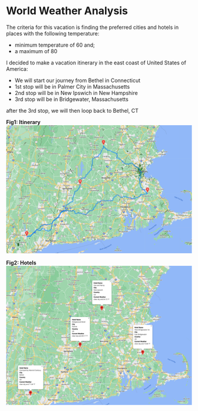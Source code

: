 # World Weather Analysis
 
The criteria for this vacation is finding the preferred cities and hotels in places with the following temperature:
 - minimum temperature of 60 and;
 - a maximum of 80


I decided to make a vacation itinerary in the east coast of United States of America:

- We will start our journey from Bethel in Connecticut
- 1st stop will be in Palmer City in Massachusetts
- 2nd stop will be in New Ipswich in New Hampshire
- 3rd stop will be in Bridgewater, Massachusetts

after the 3rd stop, we will then loop back to Bethel, CT

**Fig1: Itinerary**
![Vacation_Itinerary](https://raw.githubusercontent.com/Mishabatoon/World_Weather_Analysis/main/Vacation_Itinerary/WeatherPy_travel_map.png)

**Fig2: Hotels**
![Hotels](https://github.com/Mishabatoon/World_Weather_Analysis/blob/main/Vacation_Itinerary/WeatherPy_travel_map_markers.png)
